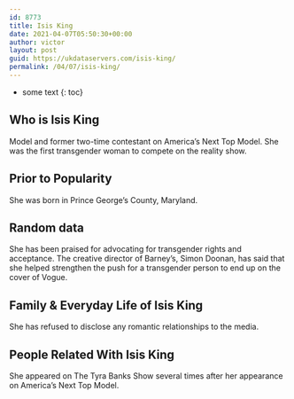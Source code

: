 ```yaml
---
id: 8773
title: Isis King
date: 2021-04-07T05:50:30+00:00
author: victor
layout: post
guid: https://ukdataservers.com/isis-king/
permalink: /04/07/isis-king/
---
```


* some text
{: toc}


## Who is Isis King



Model and former two-time contestant on America&#8217;s Next Top Model. She was the first transgender woman to compete on the reality show.

                
                
                
## Prior to Popularity



She was born in Prince George&#8217;s County, Maryland.

                
                
                
## Random data



She has been praised for advocating for transgender rights and acceptance. The creative director of Barney&#8217;s, Simon Doonan, has said that she helped strengthen the push for a transgender person to end up on the cover of Vogue.

                
                
                
## Family & Everyday Life of Isis King



She has refused to disclose any romantic relationships to the media.

                
                
                
## People Related With Isis King



She appeared on The Tyra Banks Show several times after her appearance on America&#8217;s Next Top Model.

                
              
            
          
          
          